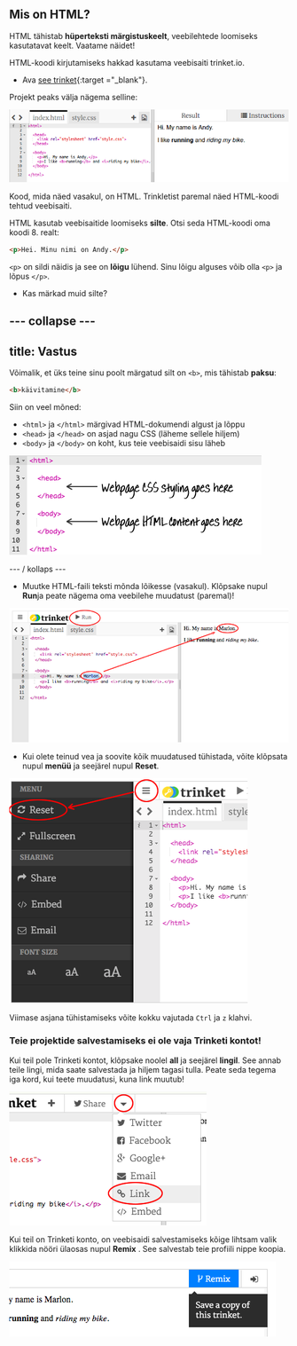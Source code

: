 ## Mis on HTML?

HTML tähistab **hüperteksti märgistuskeelt**, veebilehtede loomiseks kasutatavat keelt. Vaatame näidet!

HTML-koodi kirjutamiseks hakkad kasutama veebisaiti trinket.io.

+ Ava [see trinket](http://jumpto.cc/web-intro){:target ="_blank"}.

Projekt peaks välja nägema selline:

![screenshot](images/birthday-starter.png)

Kood, mida näed vasakul, on HTML. Trinkletist paremal näed HTML-koodi tehtud veebisaiti.

HTML kasutab veebisaitide loomiseks **silte**. Otsi seda HTML-koodi oma koodi 8. realt:

```html
<p>Hei. Minu nimi on Andy.</p>
```

`<p>` on sildi näidis ja see on **lõigu** lühend. Sinu lõigu alguses võib olla `<p>` ja lõpus `</p>`.

+ Kas märkad muid silte?

## \--- collapse \---

## title: Vastus

Võimalik, et üks teine sinu poolt märgatud silt on `<b>`, mis tähistab **paksu**:

```html
<b>käivitamine</b>
```

Siin on veel mõned:

+ `<html>` ja `</html>` märgivad HTML-dokumendi algust ja lõppu
+ `<head>` ja `</head>` on asjad nagu CSS (läheme sellele hiljem)
+ `<body>` ja `</body>` on koht, kus teie veebisaidi sisu läheb

![ekraanipilt](images/birthday-head-body.png)

\--- / kollaps \---

+ Muutke HTML-faili teksti mõnda lõikesse (vasakul). Klõpsake nupul **Run**ja peate nägema oma veebilehe muudatust (paremal)!

![ekraanipilt](images/birthday-edit-html.png)

+ Kui olete teinud vea ja soovite kõik muudatused tühistada, võite klõpsata nupul **menüü** ja seejärel nupul **Reset**.

![ekraanipilt](images/birthday-reset.png)

Viimase asjana tühistamiseks võite kokku vajutada `Ctrl` ja `z` klahvi.

### Teie projektide salvestamiseks ei ole vaja Trinketi kontot!

Kui teil pole Trinketi kontot, klõpsake noolel **all** ja seejärel **lingil**. See annab teile lingi, mida saate salvestada ja hiljem tagasi tulla. Peate seda tegema iga kord, kui teete muudatusi, kuna link muutub!

![ekraanipilt](images/birthday-link.png)

Kui teil on Trinketi konto, on veebisaidi salvestamiseks kõige lihtsam valik klikkida nööri ülaosas nupul **Remix** . See salvestab teie profiili nippe koopia.

![ekraanipilt](images/birthday-remix.png)